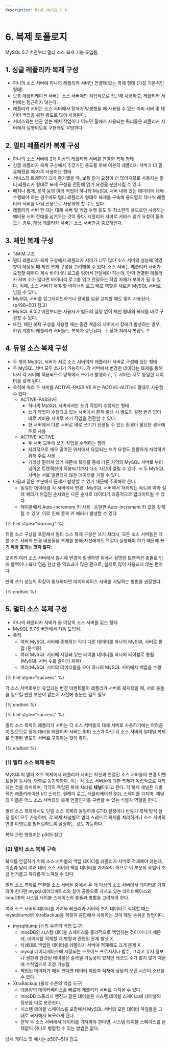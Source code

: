 ```yaml
---
description: Real MySQL 8.0
---
```


# 6. 복제 토폴로지

MySQL 5.7 버전부터 멀티 소스 복제 기능 도입됨.

## 1. 싱글 레플리카 복제 구성

- 하나의 소스 서버에 하나의 레플리카 서버만 연결돼 있는 복제 형태 (가장 기본적인 형태)
- 보통 애플리케이션 서버는 소스 서버에만 직접적으로 접근해 사용하고, 레플리카 서버에는 접근하지 않는다.
- 레플리카 서버는 소스 서버에서 장애가 발생했을 때 사용될 수 있는 예비 서버 및 데이터 백업을 위한 용도로 많이 사용된다.
- 서비스와는 연관 없는 배치 작업이나 어드민 툴에서 사용되는 쿼리들은 레플리카 서버에서 실행되도록 구현돼도 무방하다.

## 2. 멀티 레플리카 복제 구성

- 하나의 소스 서버에 2개 이상의 레플리카 서버를 연결한 복제 형태
- 싱글 레플리카 복제 구성에서 추갖거인 용도를 위해 여분의 레플리카 서버가 더 필요해졌을 때 자주 사용하는 형태
- 서비스의 트래픽이 크게 증가했을 때, 보통 읽기 요청이 더 많아지므로 사용자는 멀티 레플리카 형태로 복제 구성을 전환해 읽기 요청을 분산시킬 수 있다.
- 배치나 통계, 분석 등의 여러 작업이 하나의 MySQL 서버 내에 있는 데이터에 대해 수행돼야 하는 경우에도 멀티 레플리카 형태로 복제를 구축해 용도별로 하나씩 레플리카 서버를 나눠 전용으로 사용하게 할 수도 있다.
- 레플리카 서버 한 대는 대체 서버 및 백업 수행 용도 외 최소한의 용도로만 사용되는 예비용 서버 한대를 남겨두는 것이 좋다. 레플리카 서버로 서비스 읽기 요청이 들어오는 경우, 해당 레플리카 서버는 소스 서버만큼 중요해진다.

## 3. 체인 복제 구성

- 1:M:M 구조
- 멀티 레플리카 복제 구성에서 레플리카 서버가 너무 많아 소스 서버의 성능에 악영향이 예상될 때 체인 복제 구성을 고려해볼 수 있다. 소스 서버는 레플리카 서버가 요청할 때마다 계속 바이너리 로그를 읽어서 전달해야 하는데, 만약 연결된 레플리카 서버 수가 많다면 바이너리 로그를 읽고 전달하는 작업 자체가 부하가 될 수 있다. 이때, 소스 서버가 해야 할 바이너리 로그 배포 역할을 새로운 MySQL 서버로 넘길 수 있다.
- MySQL 서버를 업그레이드하거나 장비를 일괄 교체할 때도 많이 사용된다. (p498~501 참고)
- MySQL 8.0.2 버전부터는 사용자가 별도의 설정 없이 체인 형태의 복제를 바로 구성할 수 있다.
- 또한, 체인 복제 구성을 사용할 때는 중간 계층의 서버에서 장애가 발생하는 경우, 하위 계층의 레플리카 서버들도 복제가 중단된다. → 장애 처리시 복잡도 ↑

## 4. 듀얼 소스 복제 구성

- 두 개의 MySQL 서버가 서로 소스 서버이자 레플리카 서버로 구성돼 있는 형태
- 두 MySQL 서버 모두 쓰기가 가능하다. 각 서버에서 변경한 데이터는 복제를 통해 다시 각 서버에 적용되므로 양쪽에서 쓰기가 발생하고, 두 서버는 서로 동일한 데이터를 갖게 된다.
- 목적에 따라 두 서버를 ACTIVE-PASSIVE 또는 ACTIVE-ACTIVE 형태로 사용할 수 있다.
  - ACTIVE-PASSIVE
    - 하나의 MySQL 서버에서만 쓰기 작업이 수행되는 형태
    - 쓰기 작업이 수행되고 있는 서버에서 문제 발생 시 별도의 설정 변경 없이 바로 예비용 서버로 쓰기 작업을 전환할 수 있다.
    - 한 서버에서 다른 서버로 바로 쓰기가 전환될 수 있는 환경이 필요한 경우에 주로 사용
  - ACTIVE-ACTIVE
    - 두 서버 모두에 쓰기 작업을 수행하는 형태
    - 지리적으로 매우 떨어진 위치에서 유입되는 쓰기 요청도 원활하게 처리하기 위해 주로 사용
    - 거리상 떨어져 있기 때문에 복제를 통해 다른 지역의 MySQL 서버로 부터 넘어온 트랜잭션이 적용되기까지 다소 시간이 걸릴 수 있다. → 두 MySQL 서버는 서로 일관되지 않은 데이터를 가질 수 있다.
- 다음과 같은 부분에서 문제가 발생할 수 있기 때문에 주의해야 한다.
  - 동일한 데이터를 각 서버에서 변경 : MySQL 서버에서 처리되는 속도에 따라 실제 쿼리가 유입된 순서와는 다른 순서로 데이터가 최종적으로 업데이트될 수 있다.
  - 테이블에서 Auto-Increment 키 사용 : 동일한 Auto-Increment 키 값을 갖게 될 수 있고, 이로 인해 중복 키 에러가 발생할 수 있다.

{% hint style="warning" %}

듀얼 소스 구성을 포함해서 멀티 소스 복제 구성은 쓰기 처리시, 모든 소스 서버들은 다른 소스 서버의 변경 내용들을 복제를 통해 자신에게도 똑같이 실행해야 하기 때문에 **쓰기 확장 효과는 크지 않다.**

오히려 여러 소스 서버에서 동시에 변경이 발생하면 위에서 설명한 트랜잭션 충돌로 인해 롤백이나 복제 멈춤 현상 등 역효과가 많은 편으로, 실제로 많이 사용되지 않는 편이다.

만약 쓰기 성능의 확장이 필요하다면 데이터베이스 서버를 샤딩하는 방법을 권장한다.

{% endhint %}

## 5. 멀티 소스 복제 구성

- 하나의 레플리카 서버가 둘 이상의 소스 서버를 갖는 형태
- MySQL 5.7.6 버전에서 처음 도입됨.
- 목적
  - 여러 MySQL 서버에 존재하는 각기 다른 데이터를 하나의 MySQL 서버로 통합 (분석용)
  - 여러 MySQL 서버에 샤딩돼 있는 테이블 데이터를 하나의 테이블로 통합 (MySQL 서버 수를 줄이기 위해)
  - 여러 MySQL 서버의 데이터들을 모아 하나의 MySQL 서버에서 백업을 수행

{% hint style="success" %}

각 소스 서버로부터 유입되는 변경 이벤트들이 레플리카 서버로 복재됐을 때, 서로 충돌을 일으킬 만한 부분이 없는지 사전에 충분한 검토 필요

{% endhint %}

{% hint style="success" %}

멀티 소스 복제의 레플리카 서버는 각 소스 서버들의 대체 서버로 사용하기에는 어려움이 있으므로 장애 대비용 레플리카 서버는 멀티 소스가 아닌 각 소스 서버와 일대일 복제로 연결된 별도의 서버로 구축하는 것이 좋다.

{% endhint %}

### (1) 멀티 소스 복제 동작

MySQL의 멀티 소스 복제에서 레플리카 서버는 자신과 연결된 소스 서버들의 변경 이벤트들을 동시에, 병렬로 동기화한다. 이는 각 소스 서버들에 대한 복제가 독립적으로 처리되는 것을 의미하며, 각각의 독립된 복제 처리를 **채널**이라고 한다. 각 복제 채널은 개별적인 레플리케이션 I/O 스레드, 릴레이 로그, 레플리케이션 SQL 스레디를 가지며, 채널의 이름은 어느 소스 서버와의 복제 연결인지를 구변할 수 있는 식별자 역할을 한다.

멀티 소스 복제에서도 단일 소스 복제와 동일하게 GTID 설정이나 반동기 복제 방식 설정 등이 모두 가능하며, 각 복제 채널별로 멀티 스레드로 복제를 처리하거나 소스 서버의 변경 이벤트를 필터링하도록 설정하는 것도 가능하다.

복제 관련 명령어는 p505 참고

### (2) 멀티 소스 복제 구축

복제를 연결하기 위해 소스 서버들의 백업 데이터를 레플리카 서버로 적재해야 하는데, 기존과 달리 여러 대의 소스 서버의 백업 데이터를 가져와야 하므로 이 부분의 작업이 조금 번거롭고 까다롭게 느껴질 수 있다.

멀티 소스 복제로 연결할 소스 서버들 중에서 두 개 이상의 소스 서버에서 데이터를 가져와야 한다면 mysql 데이터베이스와 같이 공통으로 가지고 있는 데이터베이스와 InnoDB의 시스템 테이블 스페이스의 충돌과 병합을 고려해야 한다.

여러 소스 서버의 데이터를 가져와 레플리카 서버의 초기 데이터로 적재할 때는 mysqldump와 XtraBackup을 적절히 혼합해서 사용하는 것이 제일 손쉬운 방법이다.

- mysqldump (논리 수준의 백업 도구)
  - InnoDB의 시스템 테이블 스페이스를 물리적으로 백업하는 것이 아니기 때문에, 데이터를 적재할 때 병합과 관련된 문제 발생 X
  - 차례대로 백업된 데이터를 레플리카 서버에 적재해도 크게 문제 X
  - mysql 데이터베이스에 저장되는 스토어드 프로시저나 함수, 그리고 유저 정보나 권한과 관련된 테이블은 중복될 가능성이 있지만 레코드 수가 많지 않기 때문에 수작업으로 조정 가능함.
  - 백업된 데이터가 매우 크다면 데이터 백업과 적재에 상당히 오랜 시간이 소요될 수 있다.
- XtraBackup (물리 수준의 백업 도구)
  - 대용량의 데이터베이스를 빠르게 레플리카 서버로 가져올 수 있다.
  - InnoDB 스토리지 엔진과 같은 테이블은 시스템 테이블 스페이스에 테이블의 정보를 따로 보관한다.
  - 시스템 테이블 스페이스를 포함해서 MySQL 서버의 모든 데이터 파일들을 그대로 복사해서 복구하게 된다.
  - 만약 두 소스 서버에서 데이터를 가져와야 한다면, 시스템 테이블 스페이스를 문제없이 하나로 병합할 수 있는 방법은 없다.

상세 케이스 및 예시는 p507~514 참고
